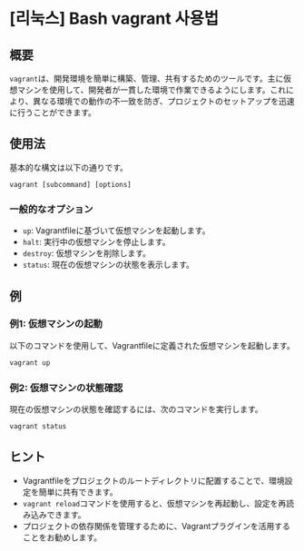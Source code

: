 # [리눅스] Bash vagrant 사용법

## 概要
`vagrant`は、開発環境を簡単に構築、管理、共有するためのツールです。主に仮想マシンを使用して、開発者が一貫した環境で作業できるようにします。これにより、異なる環境での動作の不一致を防ぎ、プロジェクトのセットアップを迅速に行うことができます。

## 使用法
基本的な構文は以下の通りです。

```
vagrant [subcommand] [options]
```

### 一般的なオプション
- `up`: Vagrantfileに基づいて仮想マシンを起動します。
- `halt`: 実行中の仮想マシンを停止します。
- `destroy`: 仮想マシンを削除します。
- `status`: 現在の仮想マシンの状態を表示します。

## 例
### 例1: 仮想マシンの起動
以下のコマンドを使用して、Vagrantfileに定義された仮想マシンを起動します。

```bash
vagrant up
```

### 例2: 仮想マシンの状態確認
現在の仮想マシンの状態を確認するには、次のコマンドを実行します。

```bash
vagrant status
```

## ヒント
- Vagrantfileをプロジェクトのルートディレクトリに配置することで、環境設定を簡単に共有できます。
- `vagrant reload`コマンドを使用すると、仮想マシンを再起動し、設定を再読み込みできます。
- プロジェクトの依存関係を管理するために、Vagrantプラグインを活用することをお勧めします。